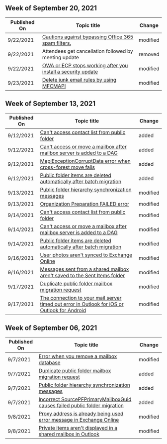 <!-- This file is generated automatically each week. Changes made to this file will be overwritten.-->



## Week of September 20, 2021


| Published On |Topic title | Change |
|------|------------|--------|
| 9/22/2021 | [Cautions against bypassing Office 365 spam filters.](/exchange/troubleshoot/antispam-and-protection/cautions-against-bypassing-spam-filters) | modified |
| 9/22/2021 | Attendees get cancellation followed by meeting update | removed |
| 9/22/2021 | [OWA or ECP stops working after you install a security update](/exchange/troubleshoot/client-connectivity/owa-stops-working-after-update) | modified |
| 9/23/2021 | [Delete junk email rules by using MFCMAPI](/exchange/troubleshoot/administration/delete-junk-email-rules-mfcmapi-exchange) | modified |


## Week of September 13, 2021


| Published On |Topic title | Change |
|------|------------|--------|
| 9/12/2021 | [Can't access contact list from public folder](/exchange/troubleshoot/public-folders/cannot-access-contact-list) | added |
| 9/12/2021 | [Can't access or move a mailbox after mailbox server is added to a DAG](/exchange/troubleshoot/migration/cannot-access-move-mailbox) | added |
| 9/12/2021 | [MapiExceptionCorruptData error when cross-forest move fails](/exchange/troubleshoot/migration/cannot-move-mailbox-to-exchange-2013-database) | added |
| 9/12/2021 | [Public folder items are deleted automatically after batch migration](/exchange/troubleshoot/public-folders/items-deleted-public-folder-batch-migration) | added |
| 9/13/2021 | [Public folder hierarchy synchronization messages](/exchange/troubleshoot/public-folders/pf-hierarchy-sync-emails) | modified |
| 9/13/2021 | [Organization Preparation FAILED error](/exchange/troubleshoot/setup/organization-preparation-failed) | modified |
| 9/14/2021 | [Can't access contact list from public folder](/exchange/troubleshoot/public-folders/cannot-access-contact-list) | modified |
| 9/14/2021 | [Can't access or move a mailbox after mailbox server is added to a DAG](/exchange/troubleshoot/migration/cannot-access-move-mailbox) | modified |
| 9/14/2021 | [Public folder items are deleted automatically after batch migration](/exchange/troubleshoot/public-folders/items-deleted-public-folder-batch-migration) | modified |
| 9/16/2021 | [User photos aren't synced to Exchange Online](/exchange/troubleshoot/administration/user-photos-not-synced-to-exchange-online) | modified |
| 9/16/2021 | [Messages sent from a shared mailbox aren't saved to the Sent Items folder](/exchange/troubleshoot/user-and-shared-mailboxes/sent-mail-is-not-saved) | modified |
| 9/17/2021 | [Duplicate public folder mailbox migration request](/exchange/troubleshoot/public-folders/duplicate-public-folder-mailbox-migration-request) | modified |
| 9/17/2021 | [The connection to your mail server timed out error in Outlook for iOS or Outlook for Android](/exchange/troubleshoot/client-connectivity/connection-to-mail-server-timed-out) | modified |


## Week of September 06, 2021


| Published On |Topic title | Change |
|------|------------|--------|
| 9/7/2021 | [Error when you remove a mailbox database](/exchange/troubleshoot/administration/error-remove-a-mailbox-database) | modified |
| 9/7/2021 | [Duplicate public folder mailbox migration request](/exchange/troubleshoot/public-folders/duplicate-public-folder-mailbox-migration-request) | added |
| 9/7/2021 | [Public folder hierarchy synchronization messages](/exchange/troubleshoot/public-folders/pf-hierarchy-sync-emails) | added |
| 9/7/2021 | [Incorrect SourcePFPrimaryMailboxGuid causes failed public folder migration](/exchange/troubleshoot/public-folders/pf-migration-fails-sourcepfprimarymailboxguid) | added |
| 9/8/2021 | [Proxy address is already being used error message in Exchange Online](/exchange/troubleshoot/administration/proxy-address-being-used) | modified |
| 9/8/2021 | [Private items aren't displayed in a shared mailbox in Outlook](/exchange/troubleshoot/user-and-shared-mailboxes/private-items-not-display) | modified |
